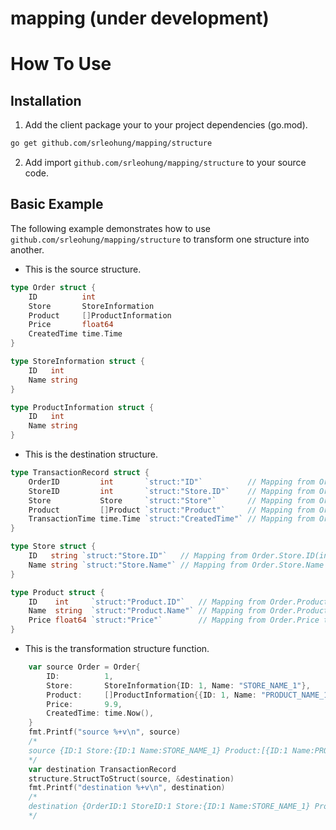 # mapping (under development)

# How To Use

## Installation

1. Add the client package your to your project dependencies (go.mod).
```bash
go get github.com/srleohung/mapping/structure
```
2. Add import `github.com/srleohung/mapping/structure` to your source code.

## Basic Example
The following example demonstrates how to use `github.com/srleohung/mapping/structure` to transform one structure into another.
- This is the source structure.
```go
type Order struct {
	ID          int
	Store       StoreInformation
	Product     []ProductInformation
	Price       float64
	CreatedTime time.Time
}

type StoreInformation struct {
	ID   int
	Name string
}

type ProductInformation struct {
	ID   int
	Name string
}
```
- This is the destination structure.
```go
type TransactionRecord struct {
	OrderID         int       `struct:"ID"`          // Mapping from Order.ID to OrderID
	StoreID         int       `struct:"Store.ID"`    // Mapping from Order.Store.ID to StoreID
	Store           Store     `struct:"Store"`       // Mapping from Order.Store(StoreInformation) to Store(Store)
	Product         []Product `struct:"Product"`     // Mapping from Order.Product(array of ProductInformation) to Product(array of Product)
	TransactionTime time.Time `struct:"CreatedTime"` // Mapping from Order.CreatedTime(time.Time) to TransactionTime(time.Time)
}

type Store struct {
	ID   string `struct:"Store.ID"`   // Mapping from Order.Store.ID(int) to ID(string)
	Name string `struct:"Store.Name"` // Mapping from Order.Store.Name to Name
}

type Product struct {
	ID    int     `struct:"Product.ID"`   // Mapping from Order.Product.ID to ID
	Name  string  `struct:"Product.Name"` // Mapping from Order.Product.Name to Name
	Price float64 `struct:"Price"`        // Mapping from Order.Price to Price
}
```
- This is the transformation structure function.
```go
	var source Order = Order{
		ID:          1,
		Store:       StoreInformation{ID: 1, Name: "STORE_NAME_1"},
		Product:     []ProductInformation{{ID: 1, Name: "PRODUCT_NAME_1"}, {ID: 2, Name: "PRODUCT_NAME_2"}, {ID: 3, Name: "PRODUCT_NAME_3"}},
		Price:       9.9,
		CreatedTime: time.Now(),
	}
	fmt.Printf("source %+v\n", source)
	/*
	source {ID:1 Store:{ID:1 Name:STORE_NAME_1} Product:[{ID:1 Name:PRODUCT_NAME_1} {ID:2 Name:PRODUCT_NAME_2} {ID:3 Name:PRODUCT_NAME_3}] Price:9.9 CreatedTime:2021-01-12 10:48:29.649173 +0800 HKT m=+0.000213016}
	*/
	var destination TransactionRecord
	structure.StructToStruct(source, &destination)
	fmt.Printf("destination %+v\n", destination)
	/*
	destination {OrderID:1 StoreID:1 Store:{ID:1 Name:STORE_NAME_1} Product:[{ID:1 Name:PRODUCT_NAME_1 Price:9.9} {ID:2 Name:PRODUCT_NAME_2 Price:9.9} {ID:3 Name:PRODUCT_NAME_3 Price:9.9}] TransactionTime:2021-01-12 10:48:29.649173 +0800 HKT m=+0.000213016}
	*/
```
